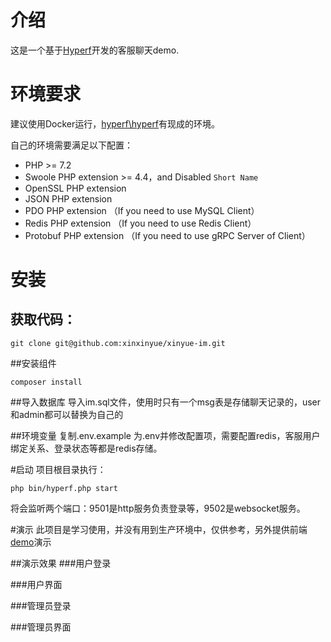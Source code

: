 # 介绍

这是一个基于[Hyperf](https://github.com/hyperf/hyperf)开发的客服聊天demo.

# 环境要求

建议使用Docker运行，[hyperf\hyperf](https://hub.docker.com/r/hyperf/hyperf)有现成的环境。

自己的环境需要满足以下配置：
 - PHP >= 7.2
 - Swoole PHP extension >= 4.4，and Disabled `Short Name`
 - OpenSSL PHP extension
 - JSON PHP extension
 - PDO PHP extension （If you need to use MySQL Client）
 - Redis PHP extension （If you need to use Redis Client）
 - Protobuf PHP extension （If you need to use gRPC Server of Client）

# 安装

## 获取代码：
```
git clone git@github.com:xinxinyue/xinyue-im.git
```

##安装组件
```
composer install
```

##导入数据库
导入im.sql文件，使用时只有一个msg表是存储聊天记录的，user和admin都可以替换为自己的

##环境变量
复制.env.example 为.env并修改配置项，需要配置redis，客服用户绑定关系、登录状态等都是redis存储。

#启动
项目根目录执行：
```
php bin/hyperf.php start
```
将会监听两个端口：9501是http服务负责登录等，9502是websocket服务。


#演示
此项目是学习使用，并没有用到生产环境中，仅供参考，另外提供前端[demo](https://github.com/xinxinyue/vue-cs-chat)演示

##演示效果
###用户登录

###用户界面

###管理员登录

###管理员界面
